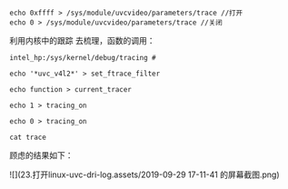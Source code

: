 ```shell
echo 0xffff > /sys/module/uvcvideo/parameters/trace //打开
echo 0 > /sys/module/uvcvideo/parameters/trace //关闭
```





利用内核中的跟踪 去梳理，函数的调用：

```shell
intel_hp:/sys/kernel/debug/tracing # 

echo '*uvc_v4l2*' > set_ftrace_filter

echo function > current_tracer 

echo 1 > tracing_on

echo 0 > tracing_on

cat trace
```

顾虑的结果如下：

![](23.打开linux-uvc-dri-log.assets/2019-09-29 17-11-41 的屏幕截图.png)

